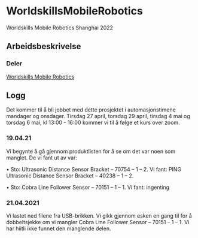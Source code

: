 # WorldskillsMobileRobotics
Worldskills Mobile Robotics Shanghai 2022

## Arbeidsbeskrivelse

### Deler
[Worldskills Mobile Robotics](https://www.studica.co/worldskills-mobile-robotics-collection-shanghai-2022)


## Logg

Det kommer til å bli jobbet med dette prosjektet i automasjonstimene mandager og onsdager. Tirsdag 27 april, torsdag 29 april, tirsdag 4 mai og torsdag 6 mai, kl 13:00 - 16:00 kommer vi til å følge et kurs over zoom. 

### 19.04.21
Vi begynte å gå gjennom produktlisten for å se om det var noen som manglet. De vi fant ut av var:

•	Sto: Ultrasonic Distance Sensor Bracket – 70754 – 1 – 2. 
Vi fant: PING Ultrasonic Distance Sensor Bracket – 40238 – 1 – 2.

•	Sto: Cobra Line Follower Sensor – 70151 – 1 – 1.
Vi fant: ingenting


### 21.04.2021
Vi lastet ned filene fra USB-brikken. 
Vi gikk gjennom esken en gang til for å dobbeltsjekke om vi mangler Cobra Line Follower Sensor – 70151 – 1 – 1. Vi har hiitli ikke funnet den manglende delen.
